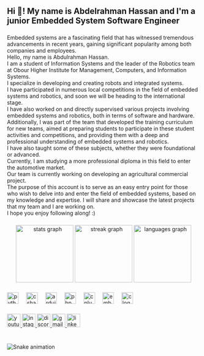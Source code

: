 <h2 align="left">Hi 👋! My name is Abdelrahman Hassan and I'm a junior Embedded System Software Engineer</h2>

###

<p align="left">Embedded systems are a fascinating field that has witnessed tremendous advancements in recent years, gaining significant popularity among both companies and employees.<br>Hello, my name is Abdulrahman Hassan. <br>I am a student of Information Systems and the leader of the Robotics team at Obour Higher Institute for Management, Computers, and Information Systems. <br>I specialize in developing and creating robots and integrated systems.<br>I have participated in numerous local competitions in the field of embedded systems and robotics, and soon we will be heading to the international stage. <br>I have also worked on and directly supervised various projects involving embedded systems and robotics, both in terms of software and hardware.<br>Additionally, I was part of the team that developed the training curriculum for new teams, aimed at preparing students to participate in these student activities and competitions, and providing them with a deep and professional understanding of embedded systems and robotics. <br>I have also taught some of these subjects, whether they were foundational or advanced.<br>Currently, I am studying a more professional diploma in this field to enter the automotive market.<br> Our team is currently working on developing an agricultural commercial project.<br>The purpose of this account is to serve as an easy entry point for those who wish to delve into and enter the field of embedded systems, based on my knowledge and expertise. I will share and showcase the latest projects that my team and I are working on. <br>I hope you enjoy following along! :)</p>

###

<div align="center">
  <img src="https://github-readme-stats.vercel.app/api?username=adrehmanhsn&hide_title=false&hide_rank=false&show_icons=true&include_all_commits=true&count_private=true&disable_animations=false&theme=dracula&locale=en&hide_border=false" height="150" alt="stats graph"  />
  <img src="https://streak-stats.demolab.com?user=adrehmanhsn&locale=en&mode=daily&theme=dracula&hide_border=false&border_radius=5" height="150" alt="streak graph"  />
  <img src="https://github-readme-stats.vercel.app/api/top-langs?username=adrehmanhsn&locale=en&hide_title=false&layout=compact&card_width=320&langs_count=5&theme=darcula&hide_border=false" height="150" alt="languages graph"  />
</div>

###

<div align="left">
  <img src="https://cdn.jsdelivr.net/gh/devicons/devicon/icons/python/python-original.svg" height="30" alt="python logo"  />
  <img width="12" />
  <img src="https://cdn.jsdelivr.net/gh/devicons/devicon/icons/csharp/csharp-original.svg" height="30" alt="csharp logo"  />
  <img width="12" />
  <img src="https://cdn.jsdelivr.net/gh/devicons/devicon/icons/arduino/arduino-original.svg" height="30" alt="arduino logo"  />
  <img width="12" />
  <img src="https://cdn.jsdelivr.net/gh/devicons/devicon/icons/php/php-original.svg" height="30" alt="php logo"  />
  <img width="12" />
  <img src="https://cdn.jsdelivr.net/gh/devicons/devicon/icons/cplusplus/cplusplus-original.svg" height="30" alt="cplusplus logo"  />
  <img width="12" />
  <img src="https://cdn.jsdelivr.net/gh/devicons/devicon/icons/embeddedc/embeddedc-original.svg" height="30" alt="embeddedc logo"  />
  <img width="12" />
  <img src="https://cdn.jsdelivr.net/gh/devicons/devicon/icons/c/c-original.svg" height="30" alt="c logo"  />
</div>

###

<div align="left">
  <a href="https://www.youtube.com/@adrehmanhsn" target="_blank">
    <img src="https://img.shields.io/static/v1?message=Youtube&logo=youtube&label=&color=FF0000&logoColor=white&labelColor=&style=for-the-badge" height="35" alt="youtube logo"  />
  </a>
  <a href="https://www.instagram.com/adrehman_hsn/" target="_blank">
    <img src="https://img.shields.io/static/v1?message=Instagram&logo=instagram&label=&color=E4405F&logoColor=white&labelColor=&style=for-the-badge" height="35" alt="instagram logo"  />
  </a>
  <a href="#thedreamer0048" target="_blank">
    <img src="https://img.shields.io/static/v1?message=Discord&logo=discord&label=&color=7289DA&logoColor=white&labelColor=&style=for-the-badge" height="35" alt="discord logo"  />
  </a>
  <a href="adrehmanhsn@hotmail.com" target="_blank">
    <img src="https://img.shields.io/static/v1?message=Gmail&logo=gmail&label=&color=D14836&logoColor=white&labelColor=&style=for-the-badge" height="35" alt="gmail logo"  />
  </a>
  <a href="https://www.linkedin.com/in/adrehmanhsn/" target="_blank">
    <img src="https://img.shields.io/static/v1?message=LinkedIn&logo=linkedin&label=&color=0077B5&logoColor=white&labelColor=&style=for-the-badge" height="35" alt="linkedin logo"  />
  </a>
</div>

###

<br clear="both">

<img src="https://raw.githubusercontent.com/adrehmanhsn/adrehmanhsn/output/snake.svg" alt="Snake animation" />

###
